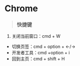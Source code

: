 # Chrome
>### 快捷键

1. 关闭当前窗口：cmd + W
- 切换页签：cmd + option + ←/→
- 开发者工具：cmd +option + i
- 回到主页：cmd + shift + H